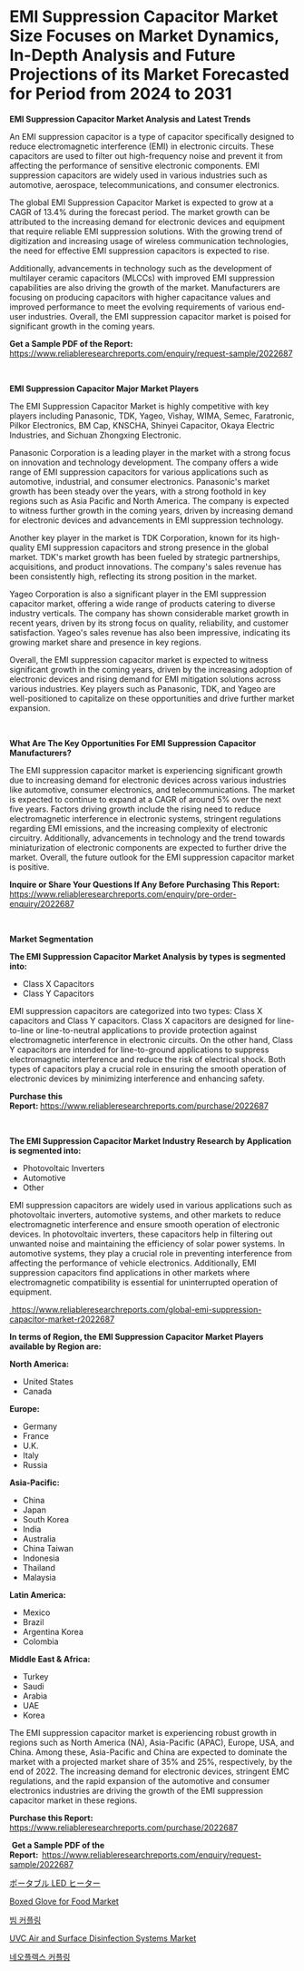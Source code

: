 <p><h1>EMI Suppression Capacitor Market Size Focuses on Market Dynamics, In-Depth Analysis and Future Projections of its Market Forecasted for Period from 2024 to 2031</h1></p><p><strong>EMI Suppression Capacitor Market Analysis and Latest Trends</strong></p>
<p><p>An EMI suppression capacitor is a type of capacitor specifically designed to reduce electromagnetic interference (EMI) in electronic circuits. These capacitors are used to filter out high-frequency noise and prevent it from affecting the performance of sensitive electronic components. EMI suppression capacitors are widely used in various industries such as automotive, aerospace, telecommunications, and consumer electronics.</p><p>The global EMI Suppression Capacitor Market is expected to grow at a CAGR of 13.4% during the forecast period. The market growth can be attributed to the increasing demand for electronic devices and equipment that require reliable EMI suppression solutions. With the growing trend of digitization and increasing usage of wireless communication technologies, the need for effective EMI suppression capacitors is expected to rise.</p><p>Additionally, advancements in technology such as the development of multilayer ceramic capacitors (MLCCs) with improved EMI suppression capabilities are also driving the growth of the market. Manufacturers are focusing on producing capacitors with higher capacitance values and improved performance to meet the evolving requirements of various end-user industries. Overall, the EMI suppression capacitor market is poised for significant growth in the coming years.</p></p>
<p><strong>Get a Sample PDF of the Report:&nbsp;</strong> <a href="https://www.reliableresearchreports.com/enquiry/request-sample/2022687">https://www.reliableresearchreports.com/enquiry/request-sample/2022687</a></p>
<p>&nbsp;</p>
<p><strong>EMI Suppression Capacitor Major Market Players</strong></p>
<p><p>The EMI Suppression Capacitor Market is highly competitive with key players including Panasonic, TDK, Yageo, Vishay, WIMA, Semec, Faratronic, Pilkor Electronics, BM Cap, KNSCHA, Shinyei Capacitor, Okaya Electric Industries, and Sichuan Zhongxing Electronic. </p><p>Panasonic Corporation is a leading player in the market with a strong focus on innovation and technology development. The company offers a wide range of EMI suppression capacitors for various applications such as automotive, industrial, and consumer electronics. Panasonic's market growth has been steady over the years, with a strong foothold in key regions such as Asia Pacific and North America. The company is expected to witness further growth in the coming years, driven by increasing demand for electronic devices and advancements in EMI suppression technology.</p><p>Another key player in the market is TDK Corporation, known for its high-quality EMI suppression capacitors and strong presence in the global market. TDK's market growth has been fueled by strategic partnerships, acquisitions, and product innovations. The company's sales revenue has been consistently high, reflecting its strong position in the market.</p><p>Yageo Corporation is also a significant player in the EMI suppression capacitor market, offering a wide range of products catering to diverse industry verticals. The company has shown considerable market growth in recent years, driven by its strong focus on quality, reliability, and customer satisfaction. Yageo's sales revenue has also been impressive, indicating its growing market share and presence in key regions.</p><p>Overall, the EMI suppression capacitor market is expected to witness significant growth in the coming years, driven by the increasing adoption of electronic devices and rising demand for EMI mitigation solutions across various industries. Key players such as Panasonic, TDK, and Yageo are well-positioned to capitalize on these opportunities and drive further market expansion.</p></p>
<p>&nbsp;</p>
<p><strong>What Are The Key Opportunities For EMI Suppression Capacitor Manufacturers?</strong></p>
<p><p>The EMI suppression capacitor market is experiencing significant growth due to increasing demand for electronic devices across various industries like automotive, consumer electronics, and telecommunications. The market is expected to continue to expand at a CAGR of around 5% over the next five years. Factors driving growth include the rising need to reduce electromagnetic interference in electronic systems, stringent regulations regarding EMI emissions, and the increasing complexity of electronic circuitry. Additionally, advancements in technology and the trend towards miniaturization of electronic components are expected to further drive the market. Overall, the future outlook for the EMI suppression capacitor market is positive.</p></p>
<p><strong>Inquire or Share Your Questions If Any Before Purchasing This Report:</strong> <a href="https://www.reliableresearchreports.com/enquiry/pre-order-enquiry/2022687">https://www.reliableresearchreports.com/enquiry/pre-order-enquiry/2022687</a></p>
<p>&nbsp;</p>
<p><strong>Market Segmentation</strong></p>
<p><strong>The EMI Suppression Capacitor Market Analysis by types is segmented into:</strong></p>
<p><ul><li>Class X Capacitors</li><li>Class Y Capacitors</li></ul></p>
<p><p>EMI suppression capacitors are categorized into two types: Class X capacitors and Class Y capacitors. Class X capacitors are designed for line-to-line or line-to-neutral applications to provide protection against electromagnetic interference in electronic circuits. On the other hand, Class Y capacitors are intended for line-to-ground applications to suppress electromagnetic interference and reduce the risk of electrical shock. Both types of capacitors play a crucial role in ensuring the smooth operation of electronic devices by minimizing interference and enhancing safety.</p></p>
<p><strong>Purchase this Report:&nbsp;</strong><a href="https://www.reliableresearchreports.com/purchase/2022687">https://www.reliableresearchreports.com/purchase/2022687</a></p>
<p>&nbsp;</p>
<p><strong>The EMI Suppression Capacitor Market Industry Research by Application is segmented into:</strong></p>
<p><ul><li>Photovoltaic Inverters</li><li>Automotive</li><li>Other</li></ul></p>
<p><p>EMI suppression capacitors are widely used in various applications such as photovoltaic inverters, automotive systems, and other markets to reduce electromagnetic interference and ensure smooth operation of electronic devices. In photovoltaic inverters, these capacitors help in filtering out unwanted noise and maintaining the efficiency of solar power systems. In automotive systems, they play a crucial role in preventing interference from affecting the performance of vehicle electronics. Additionally, EMI suppression capacitors find applications in other markets where electromagnetic compatibility is essential for uninterrupted operation of equipment.</p></p>
<p><a href="https://www.reliableresearchreports.com/global-emi-suppression-capacitor-market-r2022687">&nbsp;https://www.reliableresearchreports.com/global-emi-suppression-capacitor-market-r2022687</a></p>
<p><strong>In terms of Region, the EMI Suppression Capacitor Market Players available by Region are:</strong></p>
<p>
    <p> <strong> North America: </strong>
        <ul>
            <li>United States</li>
            <li>Canada</li>
        </ul>
        </p> 
    <p> <strong> Europe: </strong>
        <ul>
            <li>Germany</li>
            <li>France</li>
            <li>U.K.</li>
            <li>Italy</li>
            <li>Russia</li>
        </ul>
        </p> 
    <p> <strong> Asia-Pacific: </strong>
        <ul>
            <li>China</li>
            <li>Japan</li>
            <li>South Korea</li>
            <li>India</li>
            <li>Australia</li>
            <li>China Taiwan</li>
            <li>Indonesia</li>
            <li>Thailand</li>
            <li>Malaysia</li>
        </ul>
        </p> 
    <p> <strong> Latin America: </strong>
        <ul>
            <li>Mexico</li>
            <li>Brazil</li>
            <li>Argentina Korea</li>
            <li>Colombia</li>
        </ul>
        </p> 
    <p> <strong> Middle East & Africa: </strong>
        <ul>
            <li>Turkey</li>
            <li>Saudi</li>
            <li>Arabia</li>
            <li>UAE</li>
            <li>Korea</li>
        </ul>
    </p>
    </p>
<p><p>The EMI suppression capacitor market is experiencing robust growth in regions such as North America (NA), Asia-Pacific (APAC), Europe, USA, and China. Among these, Asia-Pacific and China are expected to dominate the market with a projected market share of 35% and 25%, respectively, by the end of 2022. The increasing demand for electronic devices, stringent EMC regulations, and the rapid expansion of the automotive and consumer electronics industries are driving the growth of the EMI suppression capacitor market in these regions.</p></p>
<p><strong>Purchase this Report: </strong><a href="https://www.reliableresearchreports.com/purchase/2022687">https://www.reliableresearchreports.com/purchase/2022687</a></p>
<p>&nbsp;<strong>Get a Sample PDF of the Report:&nbsp;&nbsp;</strong><a href="https://www.reliableresearchreports.com/enquiry/request-sample/2022687">https://www.reliableresearchreports.com/enquiry/request-sample/2022687</a></p>
<p><strong></strong></p>
<p><p><a href="https://github.com/Alenaieme/Market-Research-Report-List-1/blob/main/7923328147682.md">ポータブル LED ヒーター</a></p><p><a href="https://github.com/caominhtri712020/Market-Research-Report-List-1/blob/main/boxed-glove-for-food-market.md">Boxed Glove for Food Market</a></p><p><a href="https://github.com/bvubpqd5241630/Market-Research-Report-List-2/blob/main/8090349156891.md">빔 커플링</a></p><p><a href="https://github.com/lamhaoka57/Market-Research-Report-List-1/blob/main/uvc-air-and-surface-disinfection-systems-market.md">UVC Air and Surface Disinfection Systems Market</a></p><p><a href="https://github.com/khytkeqagplkzqvh/Market-Research-Report-List-2/blob/main/9718237156892.md">네오플렉스 커플링</a></p></p>